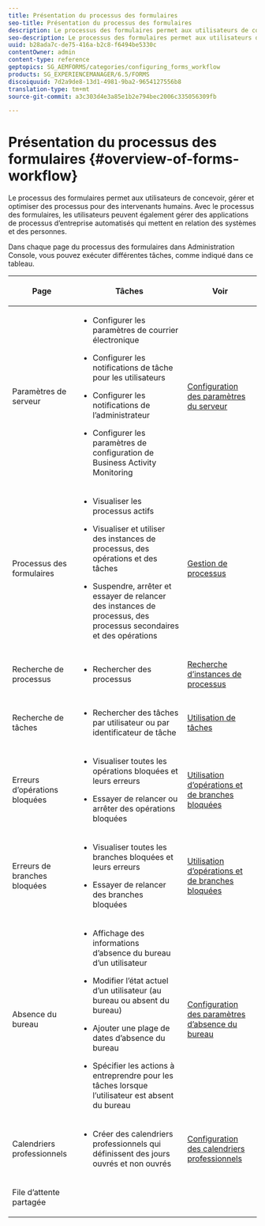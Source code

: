```yaml
---
title: Présentation du processus des formulaires
seo-title: Présentation du processus des formulaires
description: Le processus des formulaires permet aux utilisateurs de concevoir, gérer et optimiser des processus pour des intervenants humains. Avec le processus des formulaires, les utilisateurs peuvent également gérer des applications de processus d’entreprise automatisés qui mettent en relation des systèmes et des personnes.
seo-description: Le processus des formulaires permet aux utilisateurs de concevoir, gérer et optimiser des processus pour des intervenants humains. Avec le processus des formulaires, les utilisateurs peuvent également gérer des applications de processus d’entreprise automatisés qui mettent en relation des systèmes et des personnes.
uuid: b28ada7c-de75-416a-b2c8-f6494be5330c
contentOwner: admin
content-type: reference
geptopics: SG_AEMFORMS/categories/configuring_forms_workflow
products: SG_EXPERIENCEMANAGER/6.5/FORMS
discoiquuid: 7d2a9de8-13d1-4981-9ba2-9654127556b8
translation-type: tm+mt
source-git-commit: a3c303d4e3a85e1b2e794bec2006c335056309fb

---
```



# Présentation du processus des formulaires {#overview-of-forms-workflow}

Le processus des formulaires permet aux utilisateurs de concevoir, gérer et optimiser des processus pour des intervenants humains. Avec le processus des formulaires, les utilisateurs peuvent également gérer des applications de processus d’entreprise automatisés qui mettent en relation des systèmes et des personnes.

Dans chaque page du processus des formulaires dans Administration Console, vous pouvez exécuter différentes tâches, comme indiqué dans ce tableau.

<table>
 <thead>
  <tr>
   <th><p>Page</p></th>
   <th><p>Tâches</p></th>
   <th><p>Voir</p></th>
  </tr>
 </thead>
 <tbody>
  <tr>
   <td><p>Paramètres de serveur</p></td>
   <td>
    <ul>
     <li><p>Configurer les paramètres de courrier électronique</p></li>
     <li><p>Configurer les notifications de tâche pour les utilisateurs</p></li>
     <li><p>Configurer les notifications de l’administrateur</p></li>
     <li><p>Configurer les paramètres de configuration de Business Activity Monitoring </p></li>
    </ul></td>
   <td><p><a href="/help/forms/using/admin-help/configuring-server-settings.md#configuring-server-settings">Configuration des paramètres du serveur</a></p></td>
  </tr>
  <tr>
   <td><p>Processus des formulaires</p></td>
   <td>
    <ul>
     <li><p>Visualiser les processus actifs</p></li>
     <li><p>Visualiser et utiliser des instances de processus, des opérations et des tâches</p></li>
     <li><p>Suspendre, arrêter et essayer de relancer des instances de processus, des processus secondaires et des opérations</p></li>
    </ul></td>
   <td><p><a href="/help/forms/using/admin-help/processes.md#managing-processes">Gestion de processus</a></p></td>
  </tr>
  <tr>
   <td><p>Recherche de processus</p></td>
   <td>
    <ul>
     <li><p>Rechercher des processus</p></li>
    </ul></td>
   <td><p><a href="/help/forms/using/admin-help/searching-process-instances.md#searching-for-process-instances">Recherche d’instances de processus</a></p></td>
  </tr>
  <tr>
   <td><p>Recherche de tâches</p></td>
   <td>
    <ul>
     <li><p>Rechercher des tâches par utilisateur ou par identificateur de tâche</p></li>
    </ul></td>
   <td><p><a href="/help/forms/using/admin-help/tasks.md#working-with-tasks">Utilisation de tâches</a></p></td>
  </tr>
  <tr>
   <td><p>Erreurs d’opérations bloquées</p></td>
   <td>
    <ul>
     <li><p>Visualiser toutes les opérations bloquées et leurs erreurs</p></li>
     <li><p>Essayer de relancer ou arrêter des opérations bloquées</p></li>
    </ul></td>
   <td><p><a href="/help/forms/using/admin-help/stalled-operations-branches.md#working-with-stalled-operations-and-branches">Utilisation d’opérations et de branches bloquées</a></p></td>
  </tr>
  <tr>
   <td><p>Erreurs de branches bloquées</p></td>
   <td>
    <ul>
     <li><p>Visualiser toutes les branches bloquées et leurs erreurs</p></li>
     <li><p>Essayer de relancer des branches bloquées</p></li>
    </ul></td>
   <td><p><a href="/help/forms/using/admin-help/stalled-operations-branches.md#working-with-stalled-operations-and-branches">Utilisation d’opérations et de branches bloquées</a></p></td>
  </tr>
  <tr>
   <td><p>Absence du bureau</p></td>
   <td>
    <ul>
     <li><p>Affichage des informations d’absence du bureau d’un utilisateur</p></li>
     <li><p>Modifier l’état actuel d’un utilisateur (au bureau ou absent du bureau)</p></li>
     <li><p>Ajouter une plage de dates d’absence du bureau </p></li>
     <li><p>Spécifier les actions à entreprendre pour les tâches lorsque l’utilisateur est absent du bureau</p></li>
    </ul></td>
   <td><p><a href="/help/forms/using/admin-help/configuring-out-office-settings.md#configuring-out-of-office-settings">Configuration des paramètres d’absence du bureau</a></p></td>
  </tr>
  <tr>
   <td><p>Calendriers professionnels</p></td>
   <td>
    <ul>
     <li><p>Créer des calendriers professionnels qui définissent des jours ouvrés et non ouvrés</p></li>
    </ul></td>
   <td><p><a href="/help/forms/using/admin-help/configuring-business-calendars.md#configuring-business-calendars">Configuration des calendriers professionnels</a></p></td>
  </tr>
  <tr>
   <td><p>File d’attente partagée</p></td>
   <td><p></p></td>
   <td><p></p></td>
  </tr>
 </tbody>
</table>


